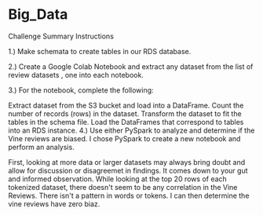 # Big_Data
Challenge Summary
Instructions



1.) Make schemata to create tables in our RDS database.

2.) Create a Google Colab Notebook and extract any dataset from the list of review datasets , one into each notebook.

3.) For the notebook, complete the following:

Extract dataset from the S3 bucket and load into a DataFrame.
Count the number of records (rows) in the dataset.
Transform the dataset to fit the tables in the schema file.
Load the DataFrames that correspond to tables into an RDS instance.
4.) Use either PySpark to analyze and determine if the Vine reviews are biased.
I chose PySpark to create a new notebook and perform an analysis.



First, looking at more data or larger datasets may always bring doubt and allow for discussion or disagreemet in findings. It comes down to your gut and informed observation. While looking at the top 20 rows of each tokenized dataset, there doesn't seem to be any correlation in the Vine Reviews. There isn't a pattern in words or tokens. I can then determine the vine reviews have zero biaz.

